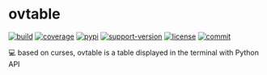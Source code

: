 # ovtable

[![build](https://github.com/piperliu/ovtable/workflows/build/badge.svg)](https://github.com/piperliu/ovtable/actions?query=workflow%3Abuild)  [![coverage](https://img.shields.io/codecov/c/github/piperliu/ovtable)](https://codecov.io/gh/piperliu/ovtable)  [![pypi](https://img.shields.io/pypi/v/ovtable.svg)](https://pypi.org/project/ovtable/)  [![support-version](https://img.shields.io/pypi/pyversions/ovtable)](https://img.shields.io/pypi/pyversions/ovtable)  [![license](https://img.shields.io/github/license/piperliu/ovtable)](https://github.com/piperliu/ovtable/blob/main/LICENSE)  [![commit](https://img.shields.io/github/last-commit/piperliu/ovtable)](https://github.com/piperliu/ovtable/commits/main)

💻 based on curses, ovtable is a table displayed in the terminal with Python API
